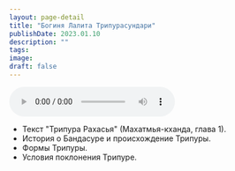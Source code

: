 ```yaml
---
layout: page-detail
title: "Богиня Лалита Трипурасундари"
publishDate: 2023.01.10
description: ""
tags:
image:
draft: false
---
```


<audio title="2023.01.10 - Богиня Лалита Трипурасундари.mp3" src="https://filer-api.advayta.org/v1.0/public/files/74482" controls=""></audio>

* Текст "Трипура Рахасья" (Махатмья-кханда, глава 1).
* История о Бандасуре и происхождение Трипуры.
* Формы Трипуры.
* Условия поклонения Трипуре.

  
